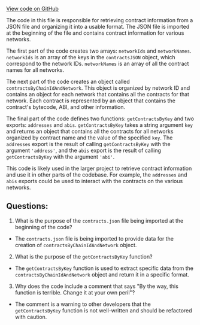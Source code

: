 [View code on GitHub](zoo-labs/zoo/blob/master/core/src/constants/contracts.ts)

The code in this file is responsible for retrieving contract information from a JSON file and organizing it into a usable format. The JSON file is imported at the beginning of the file and contains contract information for various networks. 

The first part of the code creates two arrays: `networkIds` and `networkNames`. `networkIds` is an array of the keys in the `contractsJSON` object, which correspond to the network IDs. `networkNames` is an array of all the contract names for all networks. 

The next part of the code creates an object called `contractsByChainIdAndNetwork`. This object is organized by network ID and contains an object for each network that contains all the contracts for that network. Each contract is represented by an object that contains the contract's bytecode, ABI, and other information. 

The final part of the code defines two functions: `getContractsByKey` and two exports: `addresses` and `abis`. `getContractsByKey` takes a string argument `key` and returns an object that contains all the contracts for all networks organized by contract name and the value of the specified `key`. The `addresses` export is the result of calling `getContractsByKey` with the argument `'address'`, and the `abis` export is the result of calling `getContractsByKey` with the argument `'abi'`. 

This code is likely used in the larger project to retrieve contract information and use it in other parts of the codebase. For example, the `addresses` and `abis` exports could be used to interact with the contracts on the various networks.
## Questions: 
 1. What is the purpose of the `contracts.json` file being imported at the beginning of the code?
- The `contracts.json` file is being imported to provide data for the creation of `contractsByChainIdAndNetwork` object.

2. What is the purpose of the `getContractsByKey` function?
- The `getContractsByKey` function is used to extract specific data from the `contractsByChainIdAndNetwork` object and return it in a specific format.

3. Why does the code include a comment that says "By the way, this function is terrible. Change it at your own peril"?
- The comment is a warning to other developers that the `getContractsByKey` function is not well-written and should be refactored with caution.
